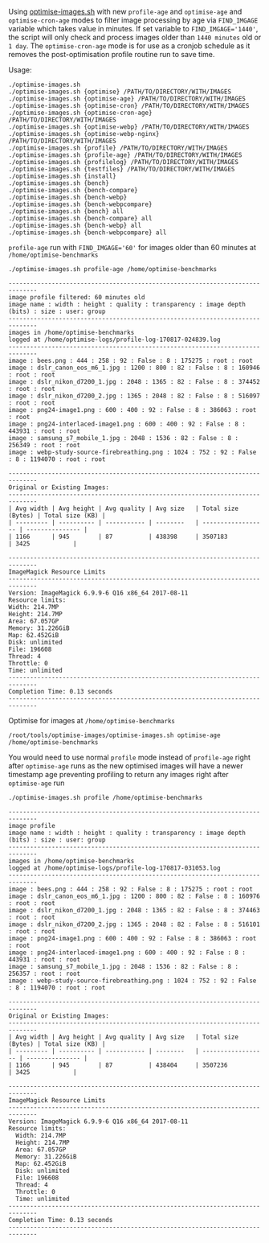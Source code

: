Using [optimise-images.sh](https://github.com/centminmod/optimise-images) with new `profile-age` and `optimise-age` and `optimise-cron-age` modes to filter image processing by age via `FIND_IMGAGE` variable which takes value in minutes. If set variable to `FIND_IMGAGE='1440'`, the script will only check and process images older than `1440 minutes` old or `1 day`. The `optimise-cron-age` mode is for use as a cronjob schedule as it removes the post-optimisation profile routine run to save time.

Usage:

```
./optimise-images.sh 
./optimise-images.sh {optimise} /PATH/TO/DIRECTORY/WITH/IMAGES
./optimise-images.sh {optimise-age} /PATH/TO/DIRECTORY/WITH/IMAGES
./optimise-images.sh {optimise-cron} /PATH/TO/DIRECTORY/WITH/IMAGES
./optimise-images.sh {optimise-cron-age} /PATH/TO/DIRECTORY/WITH/IMAGES
./optimise-images.sh {optimise-webp} /PATH/TO/DIRECTORY/WITH/IMAGES
./optimise-images.sh {optimise-webp-nginx} /PATH/TO/DIRECTORY/WITH/IMAGES
./optimise-images.sh {profile} /PATH/TO/DIRECTORY/WITH/IMAGES
./optimise-images.sh {profile-age} /PATH/TO/DIRECTORY/WITH/IMAGES
./optimise-images.sh {profilelog} /PATH/TO/DIRECTORY/WITH/IMAGES
./optimise-images.sh {testfiles} /PATH/TO/DIRECTORY/WITH/IMAGES
./optimise-images.sh {install}
./optimise-images.sh {bench}
./optimise-images.sh {bench-compare}
./optimise-images.sh {bench-webp}
./optimise-images.sh {bench-webpcompare}
./optimise-images.sh {bench} all
./optimise-images.sh {bench-compare} all
./optimise-images.sh {bench-webp} all
./optimise-images.sh {bench-webpcompare} all
```

`profile-age` run with `FIND_IMGAGE='60'` for images older than 60 minutes at `/home/optimise-benchmarks`

    ./optimise-images.sh profile-age /home/optimise-benchmarks 
    
    ------------------------------------------------------------------------------
    image profile filtered: 60 minutes old
    image name : width : height : quality : transparency : image depth (bits) : size : user: group
    ------------------------------------------------------------------------------
    images in /home/optimise-benchmarks
    logged at /home/optimise-logs/profile-log-170817-024839.log
    ------------------------------------------------------------------------------
    image : bees.png : 444 : 258 : 92 : False : 8 : 175275 : root : root
    image : dslr_canon_eos_m6_1.jpg : 1200 : 800 : 82 : False : 8 : 160946 : root : root
    image : dslr_nikon_d7200_1.jpg : 2048 : 1365 : 82 : False : 8 : 374452 : root : root
    image : dslr_nikon_d7200_2.jpg : 1365 : 2048 : 82 : False : 8 : 516097 : root : root
    image : png24-image1.png : 600 : 400 : 92 : False : 8 : 386063 : root : root
    image : png24-interlaced-image1.png : 600 : 400 : 92 : False : 8 : 443931 : root : root
    image : samsung_s7_mobile_1.jpg : 2048 : 1536 : 82 : False : 8 : 256349 : root : root
    image : webp-study-source-firebreathing.png : 1024 : 752 : 92 : False : 8 : 1194070 : root : root
    
    ------------------------------------------------------------------------------
    Original or Existing Images:
    ------------------------------------------------------------------------------
    | Avg width | Avg height | Avg quality | Avg size   | Total size (Bytes) | Total size (KB) |
    | --------- | ---------- | ----------- | --------   | ------------------ | --------------- |
    | 1166      | 945        | 87          | 438398     | 3507183            | 3425            |
    
    ------------------------------------------------------------------------------
    ImageMagick Resource Limits
    ------------------------------------------------------------------------------
    Version: ImageMagick 6.9.9-6 Q16 x86_64 2017-08-11
    Resource limits:
    Width: 214.7MP
    Height: 214.7MP
    Area: 67.057GP
    Memory: 31.226GiB
    Map: 62.452GiB
    Disk: unlimited
    File: 196608
    Thread: 4
    Throttle: 0
    Time: unlimited
    ------------------------------------------------------------------------------
    Completion Time: 0.13 seconds
    ------------------------------------------------------------------------------

Optimise for images at `/home/optimise-benchmarks`

    /root/tools/optimise-images/optimise-images.sh optimise-age /home/optimise-benchmarks

You would need to use normal `profile` mode instead of `profile-age` right after `optimise-age` runs as the new optimised images will have a newer timestamp age preventing profiling to return any images right after `optimise-age` run

```
./optimise-images.sh profile /home/optimise-benchmarks     

------------------------------------------------------------------------------
image profile 
image name : width : height : quality : transparency : image depth (bits) : size : user: group
------------------------------------------------------------------------------
images in /home/optimise-benchmarks
logged at /home/optimise-logs/profile-log-170817-031053.log
------------------------------------------------------------------------------
image : bees.png : 444 : 258 : 92 : False : 8 : 175275 : root : root
image : dslr_canon_eos_m6_1.jpg : 1200 : 800 : 82 : False : 8 : 160976 : root : root
image : dslr_nikon_d7200_1.jpg : 2048 : 1365 : 82 : False : 8 : 374463 : root : root
image : dslr_nikon_d7200_2.jpg : 1365 : 2048 : 82 : False : 8 : 516101 : root : root
image : png24-image1.png : 600 : 400 : 92 : False : 8 : 386063 : root : root
image : png24-interlaced-image1.png : 600 : 400 : 92 : False : 8 : 443931 : root : root
image : samsung_s7_mobile_1.jpg : 2048 : 1536 : 82 : False : 8 : 256357 : root : root
image : webp-study-source-firebreathing.png : 1024 : 752 : 92 : False : 8 : 1194070 : root : root

------------------------------------------------------------------------------
Original or Existing Images:
------------------------------------------------------------------------------
| Avg width | Avg height | Avg quality | Avg size   | Total size (Bytes) | Total size (KB) |
| --------- | ---------- | ----------- | --------   | ------------------ | --------------- |
| 1166      | 945        | 87          | 438404     | 3507236            | 3425            |

------------------------------------------------------------------------------
ImageMagick Resource Limits
------------------------------------------------------------------------------
Version: ImageMagick 6.9.9-6 Q16 x86_64 2017-08-11
Resource limits:
  Width: 214.7MP
  Height: 214.7MP
  Area: 67.057GP
  Memory: 31.226GiB
  Map: 62.452GiB
  Disk: unlimited
  File: 196608
  Thread: 4
  Throttle: 0
  Time: unlimited
------------------------------------------------------------------------------
Completion Time: 0.13 seconds
------------------------------------------------------------------------------
```